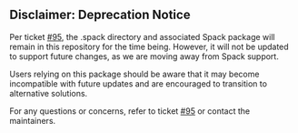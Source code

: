 ## Disclaimer: Deprecation Notice

Per ticket [#95](https://github.com/fermitools/Ferry-CLI/issues/95), the .spack directory and associated Spack package will remain in this repository for the time being. However, it will not be updated to support future changes, as we are moving away from Spack support.

Users relying on this package should be aware that it may become incompatible with future updates and are encouraged to transition to alternative solutions.

For any questions or concerns, refer to ticket [#95](https://github.com/fermitools/Ferry-CLI/issues/95) or contact the maintainers.
